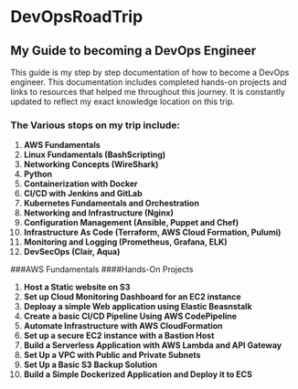 # DevOpsRoadTrip

## My Guide to becoming a DevOps Engineer
This guide is my step by step documentation of how to become a DevOps engineer. This documentation includes completed hands-on projects and links to resources that helped me throughout this journey. It is constantly updated to reflect my exact knowledge location on this trip.

### The Various stops on my trip include:
1. **AWS Fundamentals**
2. **Linux Fundamentals (BashScripting)**
3. **Networking Concepts (WireShark)**
4. **Python**
5. **Containerization with Docker**
6. **CI/CD with Jenkins and GitLab**
7. **Kubernetes Fundamentals and Orchestration**
8. **Networking and Infrastructure (Nginx)**
9. **Configuration Management (Ansible, Puppet and Chef)**
10. **Infrastructure As Code (Terraform, AWS Cloud Formation, Pulumi)**
11. **Monitoring and Logging (Prometheus, Grafana, ELK)**
12. **DevSecOps (Clair, Aqua)**

###AWS Fundamentals
####Hands-On Projects
1. **Host a Static website on S3**
2. **Set up Cloud Monitoring Dashboard for an EC2 instance**
3. **Deploay a simple Web application using Elastic Beasnstalk**
4. **Create a basic CI/CD Pipeline Using AWS CodePipeline**
5. **Automate Infrastructure with AWS CloudFormation**
6. **Set up a secure EC2 instance with a Bastion Host**
7. **Build a Serverless Application with AWS Lambda and API Gateway**
8. **Set Up a VPC with Public and Private Subnets**
9. **Set Up a Basic S3 Backup Solution**
10. **Build a Simple Dockerized Application and Deploy it to ECS**
